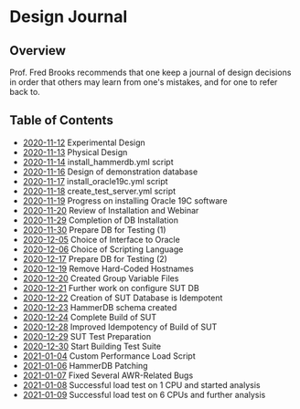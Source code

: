 Design Journal
==============

Overview
--------

Prof. Fred Brooks recommends that one keep a journal of design decisions in order that others may learn from one's mistakes, and for one to refer back to.

Table of Contents
-----------------

- [2020-11-12](2020_11_12.md) Experimental Design
- [2020-11-13](2020_11_13.md) Physical Design
- [2020-11-14](2020_11_14.md) install\_hammerdb.yml script
- [2020-11-16](2020_11_16.md) Design of demonstration database
- [2020-11-17](2020_11_17.md) install\_oracle19c.yml script
- [2020-11-18](2020_11_18.md) create\_test\_server.yml script
- [2020-11-19](2020_11_19.md) Progress on installing Oracle 19C software
- [2020-11-20](2020_11_20.md) Review of Installation and Webinar
- [2020-11-29](2020_11_29.md) Completion of DB Installation
- [2020-11-30](2020_11_30.md) Prepare DB for Testing (1)
- [2020-12-05](2020_12_05.md) Choice of Interface to Oracle
- [2020-12-06](2020_12_06.md) Choice of Scripting Language
- [2020-12-17](2020_12_17.md) Prepare DB for Testing (2)
- [2020-12-19](2020_12_19.md) Remove Hard-Coded Hostnames
- [2020-12-20](2020_12_20.md) Created Group Variable Files
- [2020-12-21](2020_12_21.md) Further work on configure SUT DB
- [2020-12-22](2020_12_22.md) Creation of SUT Database is Idempotent
- [2020-12-23](2020_12_23.md) HammerDB schema created
- [2020-12-24](2020_12_24.md) Complete Build of SUT
- [2020-12-28](2020_12_28.md) Improved Idempotency of Build of SUT
- [2020-12-29](2020_12_29.md) SUT Test Preparation
- [2020-12-30](2020_12_30.md) Start Building Test Suite
- [2021-01-04](2021_01_04.md) Custom Performance Load Script
- [2021-01-06](2021_01_06.md) HammerDB Patching
- [2021-01-07](2021_01_07.md) Fixed Several AWR-Related Bugs
- [2021-01-08](2021_01_08.md) Successful load test on 1 CPU and started analysis 
- [2021-01-09](2021_01_09.md) Successful load test on 6 CPUs and further analysis
